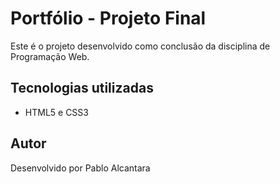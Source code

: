 # Portfólio - Projeto Final

Este é o projeto desenvolvido como conclusão da disciplina de Programação Web.

## Tecnologias utilizadas

- HTML5 e CSS3

## Autor

Desenvolvido por Pablo Alcantara

